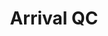 ---
has_children: true
layout: default
nav_order: 41000
parent: Operational Finance
title: Arrival QC
---